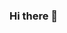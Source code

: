### Hi there 👋

<!--
**hashimaziz88/hashimaziz88** is a ✨ _special_ ✨ repository because its `README.md` (this file) appears on your GitHub profile.

[![Hashim's GitHub stats](https://github-readme-stats.vercel.app/api?username=hashimaziz88)](https://github.com/hashimaziz88/github-readme-stats)
